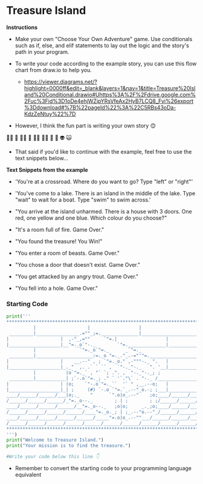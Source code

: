 # Treasure Island

**Instructions**

+ Make your own "Choose Your Own Adventure" game. Use conditionals such as if, else, and elif statements to lay out the logic and the story's path in your program.

+ To write your code according to the example story, you can use this flow chart from draw.io to help you.
   - https://viewer.diagrams.net/?highlight=0000ff&edit=_blank&layers=1&nav=1&title=Treasure%20Island%20Conditional.drawio#Uhttps%3A%2F%2Fdrive.google.com%2Fuc%3Fid%3D1oDe4ehjWZipYRsVfeAx2HyB7LCQ8_Fvi%26export%3Ddownload#%7B%22pageId%22%3A%22C5RBs43oDa-KdzZeNtuy%22%7D

+ However, I think the fun part is writing your own story 😊

🧞‍♂️ 🐊 🧙‍♂️ 🧟 🧚‍♂️ 🧝‍♂️ 🥷 🤖 👽 🙀

+ That said if you'd like to continue with the example, feel free to use the text snippets below...

**Text Snippets from the example**

+ 'You're at a crossroad. Where do you want to go? Type "left" or "right"'
  
+ 'You've come to a lake. There is an island in the middle of the lake. Type "wait" to wait for a boat. Type "swim" to swim across.'
 
+ "You arrive at the island unharmed. There is a house with 3 doors. One red, one yellow and one blue. Which colour do you choose?"
  
+ "It's a room full of fire. Game Over."
  
+ "You found the treasure! You Win!"
  
+ "You enter a room of beasts. Game Over."
 
+ "You chose a door that doesn't exist. Game Over."
 
+ "You get attacked by an angry trout. Game Over."
  
+ "You fell into a hole. Game Over."

### Starting Code
```python
print('''
*******************************************************************************
          |                   |                  |                     |
 _________|________________.=""_;=.______________|_____________________|_______
|                   |  ,-"_,=""     `"=.|                  |
|___________________|__"=._o`"-._        `"=.______________|___________________
          |                `"=._o`"=._      _`"=._                     |
 _________|_____________________:=._o "=._."_.-="'"=.__________________|_______
|                   |    __.--" , ; `"=._o." ,-"""-._ ".   |
|___________________|_._"  ,. .` ` `` ,  `"-._"-._   ". '__|___________________
          |           |o`"=._` , "` `; .". ,  "-._"-._; ;              |
 _________|___________| ;`-.o`"=._; ." ` '`."\` . "-._ /_______________|_______
|                   | |o;    `"-.o`"=._``  '` " ,__.--o;   |
|___________________|_| ;     (#) `-.o `"=.`_.--"_o.-; ;___|___________________
____/______/______/___|o;._    "      `".o|o_.--"    ;o;____/______/______/____
/______/______/______/_"=._o--._        ; | ;        ; ;/______/______/______/_
____/______/______/______/__"=._o--._   ;o|o;     _._;o;____/______/______/____
/______/______/______/______/____"=._o._; | ;_.--"o.--"_/______/______/______/_
____/______/______/______/______/_____"=.o|o_.--""___/______/______/______/____
/______/______/______/______/______/______/______/______/______/______/_____ /
*******************************************************************************
''')
print("Welcome to Treasure Island.")
print("Your mission is to find the treasure.")

#Write your code below this line 👇

```
+ Remember to convert the starting code to your programming language equivalent



